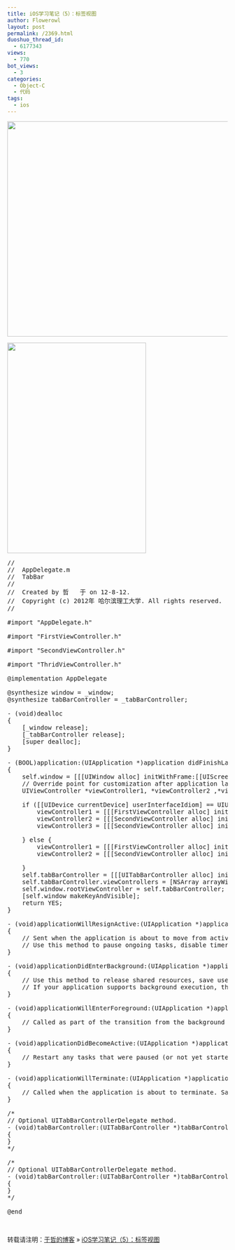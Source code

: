 ```yaml
---
title: iOS学习笔记（5）：标签视图
author: Flowerowl
layout: post
permalink: /2369.html
duoshuo_thread_id:
  - 6177343
views:
  - 770
bot_views:
  - 3
categories:
  - Object-C
  - 代码
tags:
  - ios
---
```

[<img class="alignnone size-full wp-image-2370" title="new project" src="http://lazynight.me/wp-content/uploads/2012/08/new-project.jpg" alt="" width="728" height="491" />][1]

[<img class="alignnone size-full wp-image-2371" title="viewtap" src="http://lazynight.me/wp-content/uploads/2012/08/viewtap.jpg" alt="" width="317" height="480" />][2]

<pre class="lang:default decode:true ">//
//  AppDelegate.m
//  TabBar
//
//  Created by 哲   于 on 12-8-12.
//  Copyright (c) 2012年 哈尔滨理工大学. All rights reserved.
//

#import "AppDelegate.h"

#import "FirstViewController.h"

#import "SecondViewController.h"

#import "ThridViewController.h"

@implementation AppDelegate

@synthesize window = _window;
@synthesize tabBarController = _tabBarController;

- (void)dealloc
{
    [_window release];
    [_tabBarController release];
    [super dealloc];
}

- (BOOL)application:(UIApplication *)application didFinishLaunchingWithOptions:(NSDictionary *)launchOptions
{
    self.window = [[[UIWindow alloc] initWithFrame:[[UIScreen mainScreen] bounds]] autorelease];
    // Override point for customization after application launch.
    UIViewController *viewController1, *viewController2 ,*viewController3;

    if ([[UIDevice currentDevice] userInterfaceIdiom] == UIUserInterfaceIdiomPhone) {
        viewController1 = [[[FirstViewController alloc] initWithNibName:@"FirstViewController_iPhone" bundle:nil] autorelease];
        viewController2 = [[[SecondViewController alloc] initWithNibName:@"SecondViewController_iPhone" bundle:nil] autorelease];
        viewController3 = [[[SecondViewController alloc] initWithNibName:@"ThridViewController" bundle:nil] autorelease];

    } else {
        viewController1 = [[[FirstViewController alloc] initWithNibName:@"FirstViewController_iPad" bundle:nil] autorelease];
        viewController2 = [[[SecondViewController alloc] initWithNibName:@"SecondViewController_iPad" bundle:nil] autorelease];

    }
    self.tabBarController = [[[UITabBarController alloc] init] autorelease];
    self.tabBarController.viewControllers = [NSArray arrayWithObjects:viewController1, viewController2,  viewController3,nil];
    self.window.rootViewController = self.tabBarController;
    [self.window makeKeyAndVisible];
    return YES;
}

- (void)applicationWillResignActive:(UIApplication *)application
{
    // Sent when the application is about to move from active to inactive state. This can occur for certain types of temporary interruptions (such as an incoming phone call or SMS message) or when the user quits the application and it begins the transition to the background state.
    // Use this method to pause ongoing tasks, disable timers, and throttle down OpenGL ES frame rates. Games should use this method to pause the game.
}

- (void)applicationDidEnterBackground:(UIApplication *)application
{
    // Use this method to release shared resources, save user data, invalidate timers, and store enough application state information to restore your application to its current state in case it is terminated later. 
    // If your application supports background execution, this method is called instead of applicationWillTerminate: when the user quits.
}

- (void)applicationWillEnterForeground:(UIApplication *)application
{
    // Called as part of the transition from the background to the inactive state; here you can undo many of the changes made on entering the background.
}

- (void)applicationDidBecomeActive:(UIApplication *)application
{
    // Restart any tasks that were paused (or not yet started) while the application was inactive. If the application was previously in the background, optionally refresh the user interface.
}

- (void)applicationWillTerminate:(UIApplication *)application
{
    // Called when the application is about to terminate. Save data if appropriate. See also applicationDidEnterBackground:.
}

/*
// Optional UITabBarControllerDelegate method.
- (void)tabBarController:(UITabBarController *)tabBarController didSelectViewController:(UIViewController *)viewController
{
}
*/

/*
// Optional UITabBarControllerDelegate method.
- (void)tabBarController:(UITabBarController *)tabBarController didEndCustomizingViewControllers:(NSArray *)viewControllers changed:(BOOL)changed
{
}
*/

@end</pre>

&nbsp;

转载请注明：[于哲的博客][3] &raquo; [iOS学习笔记（5）：标签视图][4]

 [1]: http://lazynight.me/wp-content/uploads/2012/08/new-project.jpg
 [2]: http://lazynight.me/wp-content/uploads/2012/08/viewtap.jpg
 [3]: http://lazynight.me
 [4]: http://lazynight.me/2369.html